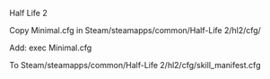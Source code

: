 Half Life 2

Copy Minimal.cfg in Steam/steamapps/common/Half-Life 2/hl2/cfg/

Add: exec Minimal.cfg

To Steam/steamapps/common/Half-Life 2/hl2/cfg/skill_manifest.cfg
